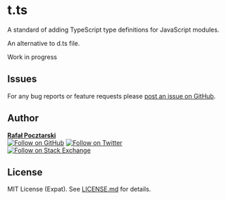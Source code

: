 t.ts
====
A standard of adding TypeScript type definitions for JavaScript modules.

An alternative to d.ts file.

Work in progress

Issues
------
For any bug reports or feature requests please
[post an issue on GitHub][issues-url].

Author
------
[**Rafał Pocztarski**](https://pocztarski.com/)
<br/>
[![Follow on GitHub][github-follow-img]][github-follow-url]
[![Follow on Twitter][twitter-follow-img]][twitter-follow-url]
<br/>
[![Follow on Stack Exchange][stackexchange-img]][stackoverflow-url]

License
-------
MIT License (Expat). See [LICENSE.md](LICENSE.md) for details.

[github-url]: https://github.com/rsp/t.ts
[readme-url]: https://github.com/rsp/t.ts#readme
[issues-url]: https://github.com/rsp/t.ts/issues
[license-url]: https://github.com/rsp/t.ts/blob/master/LICENSE.md
[travis-url]: https://travis-ci.org/rsp/t.ts
[travis-img]: https://travis-ci.org/rsp/t.ts.svg?branch=master
[snyk-url]: https://snyk.io/test/github/rsp/t.ts
[snyk-img]: https://snyk.io/test/github/rsp/t.ts/badge.svg
[david-url]: https://david-dm.org/rsp/t.ts
[david-img]: https://david-dm.org/rsp/t.ts/status.svg
[install-img]: https://nodei.co/npm/caught.png?compact=true
[downloads-img]: https://img.shields.io/npm/dt/caught.svg
[license-img]: https://img.shields.io/npm/l/caught.svg
[stats-url]: http://npm-stat.com/charts.html?package=caught
[github-follow-url]: https://github.com/rsp
[github-follow-img]: https://img.shields.io/github/followers/rsp.svg?style=social&logo=github&label=Follow
[twitter-follow-url]: https://twitter.com/intent/follow?screen_name=pocztarski
[twitter-follow-img]: https://img.shields.io/twitter/follow/pocztarski.svg?style=social&logo=twitter&label=Follow
[stackoverflow-url]: https://stackoverflow.com/users/613198/rsp
[stackexchange-url]: https://stackexchange.com/users/303952/rsp
[stackexchange-img]: https://stackexchange.com/users/flair/303952.png
